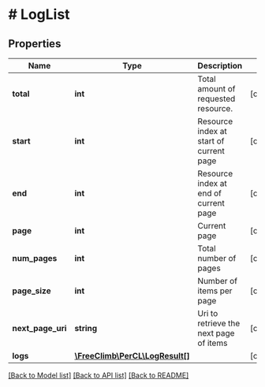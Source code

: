 # # LogList

## Properties

Name | Type | Description | Notes
------------ | ------------- | ------------- | -------------
**total** | **int** | Total amount of requested resource. | [optional] 
**start** | **int** | Resource index at start of current page | [optional] 
**end** | **int** | Resource index at end of current page | [optional] 
**page** | **int** | Current page | [optional] 
**num_pages** | **int** | Total number of pages | [optional] 
**page_size** | **int** | Number of items per page | [optional] 
**next_page_uri** | **string** | Uri to retrieve the next page of items | [optional] 
**logs** | [**\FreeClimb\PerCL\LogResult[]**](LogResult.md) |  | [optional] 

[[Back to Model list]](../../README.md#documentation-for-models) [[Back to API list]](../../README.md#documentation-for-api-endpoints) [[Back to README]](../../README.md)


